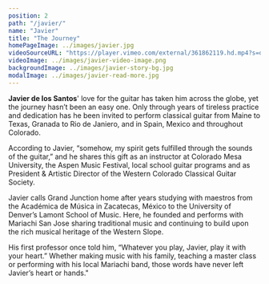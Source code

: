 ```yaml
---
position: 2
path: "/javier/"
name: "Javier"
title: "The Journey"
homePageImage: ../images/javier.jpg
videoSourceURL: "https://player.vimeo.com/external/361862119.hd.mp4?s=d38fdd00f17bfb3a475e3c81eff5c47b57a8b1d6&profile_id=175"
videoImage: ../images/javier-video-image.png
backgroundImage: ../images/javier-story-bg.jpg
modalImage: ../images/javier-read-more.jpg
---
```

**Javier de los Santos**' love for the guitar has taken him across the globe, yet the journey hasn’t been an easy one.  Only through years of tireless practice and dedication has he been invited to perform classical guitar from Maine to Texas, Granada to Rio de Janiero, and in Spain, Mexico and throughout Colorado.

According to Javier, “somehow, my spirit gets fulfilled through the sounds of the guitar,” and he shares this gift as an instructor at Colorado Mesa University, the Aspen Music Festival, local school guitar programs and as President & Artistic Director of the Western Colorado Classical Guitar Society.

Javier calls Grand Junction home after years studying with maestros from the Académica de Música in Zacatecas, México to the University of Denver’s Lamont School of Music.  Here, he founded and performs with Mariachi San Jose sharing traditional music and continuing to build upon the rich musical heritage of the Western Slope.

His first professor once told him, “Whatever you play, Javier, play it with your heart.” Whether making music with his family, teaching a master class or performing with his local Mariachi band, those words have never left Javier’s heart or hands."